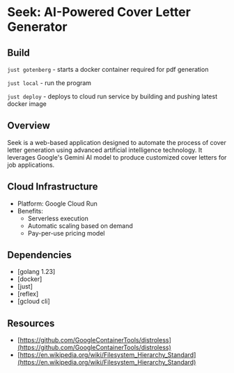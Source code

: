# Seek: AI-Powered Cover Letter Generator

## Build

`just gotenberg` - starts a docker container required for pdf generation

`just local` - run the program

`just deploy` - deploys to cloud run service by building and pushing latest docker image


## Overview

Seek is a web-based application designed to automate the process of cover letter generation using advanced artificial intelligence technology. It leverages Google's Gemini AI model to produce customized cover letters for job applications.


## Cloud Infrastructure

- Platform: Google Cloud Run
- Benefits:
  - Serverless execution
  - Automatic scaling based on demand
  - Pay-per-use pricing model



## Dependencies 
- [golang 1.23]
- [docker]
- [just]
- [reflex]
- [gcloud cli]


## Resources
- [https://github.com/GoogleContainerTools/distroless](https://github.com/GoogleContainerTools/distroless)
- [https://en.wikipedia.org/wiki/Filesystem_Hierarchy_Standard](https://en.wikipedia.org/wiki/Filesystem_Hierarchy_Standard)
